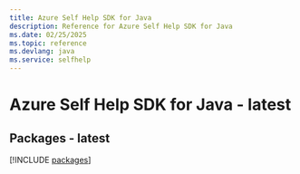 ```yaml
---
title: Azure Self Help SDK for Java
description: Reference for Azure Self Help SDK for Java
ms.date: 02/25/2025
ms.topic: reference
ms.devlang: java
ms.service: selfhelp
---
```

# Azure Self Help SDK for Java - latest
## Packages - latest
[!INCLUDE [packages](self-help-index.md)]